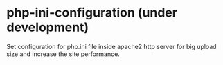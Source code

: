 # php-ini-configuration (under development)
Set configuration for php.ini file inside apache2 http server for big upload size and increase the site performance.
